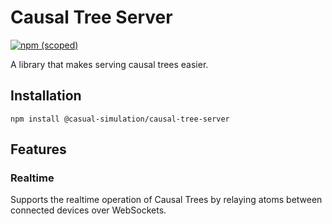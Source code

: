 # Causal Tree Server

[![npm (scoped)](https://img.shields.io/npm/v/@casual-simulation/causal-tree-server.svg)](https://www.npmjs.com/package/@casual-simulation/causal-tree-server)

A library that makes serving causal trees easier.

## Installation

```
npm install @casual-simulation/causal-tree-server
```

## Features

### Realtime

Supports the realtime operation of Causal Trees by relaying atoms between connected devices over WebSockets.
